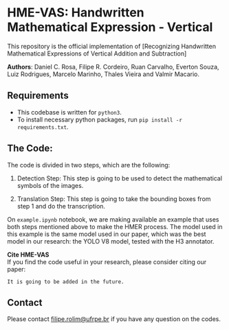 # HME-VAS: Handwritten Mathematical Expression - Vertical
This repository is the official implementation of [Recognizing Handwritten Mathematical Expressions of Vertical Addition and Subtraction]

<b>Authors</b>: Daniel C. Rosa, Filipe R. Cordeiro, Ruan Carvalho, Everton Souza, Luiz Rodrigues, Marcelo Marinho, Thales Vieira and Valmir Macario.

## Requirements
- This codebase is written for `python3`.
- To install necessary python packages, run `pip install -r requirements.txt`.

## The Code:
The code is divided in two steps, which are the following:

1. Detection Step:
This step is going to be used to detect the mathematical symbols of the images.

2. Translation Step:
This step is going to take the bounding boxes from step 1 and do the transcription.

On `example.ipynb` notebook, we are making available an example that
uses both steps mentioned above to make the HMER process. The model used in this example
is the same model used in our paper, which was the best model in our research:
the YOLO V8 model, tested with the H3 annotator.

<b>Cite HME-VAS</b>\
If you find the code useful in your research, please consider citing our paper:

```
It is going to be added in the future.
```
## Contact
Please contact filipe.rolim@ufrpe.br if you have any question on the codes.